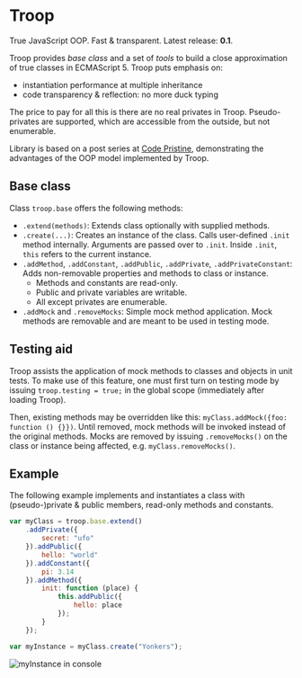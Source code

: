 Troop
=====

True JavaScript OOP. Fast & transparent. Latest release: **0.1**.

Troop provides *base class* and a set of *tools* to build a close approximation of true classes in ECMAScript 5. Troop puts emphasis on:

- instantiation performance at multiple inheritance
- code transparency & reflection: no more duck typing

The price to pay for all this is there are no real privates in Troop. Pseudo-privates are supported, which are accessible from the outside, but not enumerable.

Library is based on a post series at [Code Pristine](http://codepristine.com), demonstrating the advantages of the OOP model implemented by Troop.

Base class
----------

Class `troop.base` offers the following methods:

- `.extend(methods)`: Extends class optionally with supplied methods.
- `.create(...)`: Creates an instance of the class. Calls user-defined `.init` method internally. Arguments are passed over to `.init`. Inside `.init`, `this` refers to the current instance.
- `.addMethod`, `.addConstant`, `.addPublic`, `.addPrivate`, `.addPrivateConstant`: Adds non-removable properties and methods to class or instance.
  - Methods and constants are read-only.
  - Public and private variables are writable.
  - All except privates are enumerable.
- `.addMock` and `.removeMocks`: Simple mock method application. Mock methods are removable and are meant to be used in testing mode.

Testing aid
-----------

Troop assists the application of mock methods to classes and objects in unit tests. To make use of this feature, one must first turn on testing mode by issuing `troop.testing = true;` in the global scope (immediately after loading Troop).

Then, existing methods may be overridden like this: `myClass.addMock({foo: function () {}})`. Until removed, mock methods will be invoked instead of the original methods. Mocks are removed by issuing `.removeMocks()` on the class or instance being affected, e.g. `myClass.removeMocks()`.

Example
-------

The following example implements and instantiates a class with (pseudo-)private & public members, read-only methods and constants.

```javascript
var myClass = troop.base.extend()
    .addPrivate({
        secret: "ufo"
    }).addPublic({
        hello: "world"
    }).addConstant({
        pi: 3.14
    }).addMethod({
        init: function (place) {
            this.addPublic({
                hello: place
            });
        }
    });

var myInstance = myClass.create("Yonkers");
```

![myInstance in console](http://dl.dropbox.com/u/9258903/myInstance.png)
